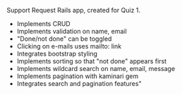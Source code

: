 Support Request Rails app, created for Quiz 1.

* Implements CRUD
* Implements validation on name, email
* "Done/not done" can be toggled
* Clicking on e-mails uses mailto: link
* Integrates bootstrap styling
* Implements sorting so that "not done" appears first
* Implements wildcard search on name, email, message
* Implements pagination with kaminari gem
* Integrates search and pagination features"
